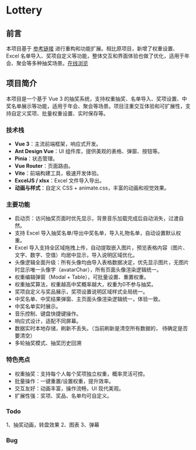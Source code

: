 # Lottery

## 前言

本项目基于 [参考链接](https://github.com/henry-fun/hanshan-lottery) 进行重构和功能扩展。相比原项目，新增了权重设置、Excel 名单导入、奖项自定义等功能，整体交互和界面体验也做了优化，适用于年会、聚会等多种抽奖场景。[在线浏览](https://chubbyduner.top/lottery)

## 项目简介

本项目是一个基于 Vue 3 的抽奖系统，支持权重抽奖、名单导入、奖项设置、中奖名单展示等功能，适用于年会、聚会等场景。项目注重交互体验和可扩展性，支持自定义奖项、批量权重设置、实时保存等。

### 技术栈

- **Vue 3**：主流前端框架，响应式开发。
- **Ant Design Vue**：UI 组件库，提供美观的表格、弹窗、按钮等。
- **Pinia**：状态管理。
- **Vue Router**：页面路由。
- **Vite**：前端构建工具，极速开发体验。
- **ExcelJS / xlsx**：Excel 文件导入导出。
- **动画与样式**：自定义 CSS + animate.css，丰富的动画和视觉效果。

### 主要功能

- 启动页：访问抽奖页面时优先显示，背景音乐加载完成后自动消失，过渡自然。
- 支持 Excel 导入抽奖名单/导出中奖名单，导入礼物名单，自动设置默认权重。
- Excel 导入支持全区域拖拽上传，自动提取嵌入图片，预览表格内容（图片、文字、数字、空值）均居中显示，导入说明区域优化。
- 头像逻辑全面升级：所有头像均由导入表格数据决定，优先显示图片，无图片时显示唯一头像字（avatarChar），所有页面头像渲染逻辑统一。
- 权重编辑弹窗（Modal + Table），可批量设置、重置权重。
- 权重抽奖算法，权重越高中奖概率越大，权重为0不参与抽奖。
- 奖项自定义与奖品展示，奖项设置说明区域样式全局统一。
- 中奖名单、中奖结果弹窗、主页面头像渲染逻辑统一，体验一致。
- 中奖名单实时展示。
- 音乐控制、键盘快捷键操作。
- 响应式设计，适配不同屏幕。
- 数据实时本地存储，刷新不丢失。（当前刷新是清空所有数据的， 待确定是否要清空）
- 多轮抽奖模式、抽奖历史回溯

### 特色亮点

- 权重抽奖：支持每个人每个奖项独立权重，概率灵活可控。
- 批量操作：一键重置/设置权重，提升效率。
- 交互友好：动画丰富，操作流畅，UI 现代美观。
- 扩展性强：奖项、奖品、名单均可自定义。

### Todo

1、抽奖动画，转盘效果
2、图表
3、弹幕

### Bug
